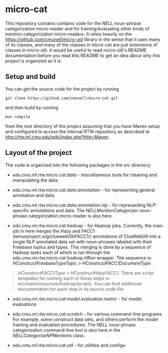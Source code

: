 # micro-cat

This repository contains contains code for the 
NELL noun-phrase categorization micro-reader and 
for training/evaluating other kinds of mention
categorization micro-readers.  It relies heavily on
the https://github.com/cmunell/micro-util 
library in the sense that it uses many of its classes,
and many of the classes in micro-cat are just extensions
of classes in micro-util.  It would be useful to 
read micro-util's README
documentation before you read this README to get
an idea about why this project is organized as it is.

## Setup and build ##

You can get the source code for the project by running

    git clone https://github.com/cmunell/micro-cat.git
    
and then build by running

    mvn compile 
    
from the root directory of the project assuming that you have
Maven setup and configured to access the internal RTW repository
as described at http://rtw.ml.cmu.edu/wiki/index.php?title=Maven.

## Layout of the project ##

The code is organized into the following packages in 
the *src* directory:

* *edu.cmu.ml.rtw.micro.cat.data* - miscellaneous tools for
cleaning and manipulating the data.

* *edu.cmu.ml.rtw.micro.cat.data.annotation* - for
representing general annotation and data.

* *edu.cmu.ml.rtw.micro.cat.data.annotation.nlp* - for representing
NLP-specific annotations and data.  The *NELLMentionCategorizer* 
noun-phrase categorization micro-reader is also here.

* *edu.cmu.ml.rtw.micro.cat.hadoop* - for Hadoop jobs.  Currently,
the main job in here merges the Hazy and FACC1
(lemurproject.org/clueweb09/FACC1/) annotations of ClueWeb09
into a single NLP annotated data set with noun-phrases labeled
 with their Freebase topics and types.  This merging is done
 by a sequence of Hadoop tasks each of which is run through
 the *edu.cmu.ml.rtw.micro.cat.hadoop.HRun* wrapper. The sequence
 is: *HConstructFreebaseTypeTopic* > *HConstructFACC1DocumentType* 
 > *HConstructFACC1Type* > *HConstructHazyFACC1*.
There are script templates for running each of these steps in 
*src/main/resources/hadoop/scripts*.  You can find additional documentation
for each step in its source code file.

* *edu.cmu.ml.rtw.micro.cat.model.evaluation.metric* - for model
evaluations

* *edu.cmu.ml.rtw.micro.cat.scratch* - for various command-line
programs.  For example, some construct data sets, and
others perform the model training and evaluation procedures.  The
NELL noun-phrase categorization command-line tool is also here
in the *NELLCategorizeNPMentions* class.

* *edu.cmu.ml.rtw.micro.cat.util* - for utilities and configu

